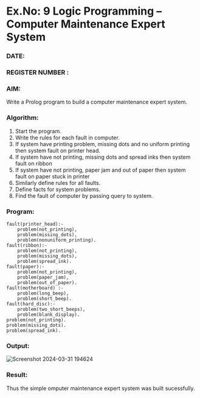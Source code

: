 # Ex.No: 9  Logic Programming –  Computer Maintenance Expert System
### DATE:                                                                            
### REGISTER NUMBER : 
### AIM: 
Write a Prolog program to build a computer maintenance expert system.
###  Algorithm:
1. Start the program.
2. Write the rules for each fault in computer.
3. If system have printing problem, missing dots and no uniform printing then system fault on printer head.
4. If system have not printing, missing dots and spread inks then system fault on ribbon
5. If system have not printing, paper jam and out of paper then system fault on paper stuck in printer
6. Similarly define rules for all faults.
7. Define facts for system problems.
8. Find the fault of computer by passing query to system.
     
### Program:
```
fault(printer_head):-
    problem(not_printing),
    problem(missing_dots),
    problem(nonuniform_printing).
fault(ribbon):-
    problem(not_printing),
    problem(missing_dots),
    problem(spread_ink).
fault(paper):-
    problem(not_printing),
    problem(paper_jam),
    problem(out_of_paper).
fault(motherboard) :-
    problem(long_beep),
    problem(short_beep).
fault(hard_disc):-
    problem(two_short_beeps),
    problem(blank_display).
problem(not_printing).
problem(missing_dots).
problem(spread_ink).

```

### Output:

![Screenshot 2024-03-31 194624](https://github.com/keerthysesha/AI_Lab_2023-24/assets/125575936/ac5a752d-bf5d-41d3-8fcf-a2dd7c1a68b5)


### Result:
Thus the simple omputer maintenance expert system was built sucessfully.
